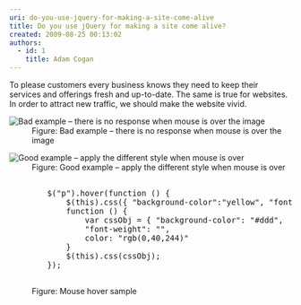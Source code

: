 ```yaml
---
uri: do-you-use-jquery-for-making-a-site-come-alive
title: Do you use jQuery for making a site come alive?
created: 2009-08-25 00:13:02
authors:
  - id: 1
    title: Adam Cogan
---
```





<span class='intro'> To please&#160;customers every business knows they need to keep their services and offerings fresh and up-to-date. The same is true for websites. In order to attract new traffic, we should make the website vivid. 
 </span>


  <dl class="badImage">
    <dt><img alt="Bad example – there is no response when mouse is over the image" src="/PublishingImages/OldFashionSite.jpg" /> </dt>
    <dd>Figure&#58; Bad example – there is no response when mouse is over the image </dd>
</dl>
<dl class="goodImage">
    <dt><img alt="Good example – apply the different style when mouse is over" src="/PublishingImages/NewFashionSite.jpg" /> </dt>
    <dd>Figure&#58; Good example – apply the different style when mouse is over </dd>
</dl>
<dl class="goodCode">
    <dt>
    <pre>        
        $(&quot;p&quot;).hover(function () &#123;
            $(this).css(&#123; &quot;background-color&quot;&#58;&quot;yellow&quot;, &quot;font-weight&quot;&#58;&quot;bolder&quot; &#125;); &#125;,
            function () &#123; 
                var cssObj = &#123; &quot;background-color&quot;&#58; &quot;#ddd&quot;, 
                &quot;font-weight&quot;&#58; &quot;&quot;, 
                color&#58; &quot;rgb(0,40,244)&quot;
            &#125;
            $(this).css(cssObj);
        &#125;); 
    </pre>
    </dt>
    <dd>Figure&#58; Mouse hover sample </dd>
</dl>



